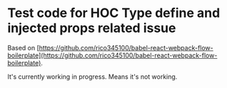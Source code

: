 # Test code for HOC Type define and injected props related issue
Based on [https://github.com/rico345100/babel-react-webpack-flow-boilerplate](https://github.com/rico345100/babel-react-webpack-flow-boilerplate).

It's currently working in progress. Means it's not working.